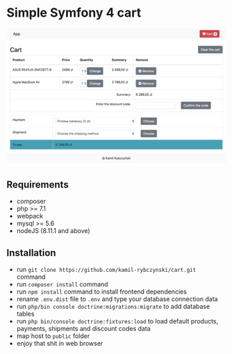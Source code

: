 # Simple Symfony 4 cart

![](./docs/preview.png)

## Requirements

- composer
- php >= 7.1
- webpack
- mysql >= 5.6
- nodeJS (8.11.1 and above)

## Installation

- run `git clone https://github.com/kamil-rybczynski/cart.git` command
- run `composer install` command
- run `npm install` command to install frontend dependencies
- rename `.env.dist` file to `.env` and type your database connection data
- run `php/bin console doctrine:migrations:migrate` to add database tables
- run `php bin/console doctrine:fixtures:load` to load default products, payments, shipments and discount codes data
- map host to `public` folder
- enjoy that shit in web browser

